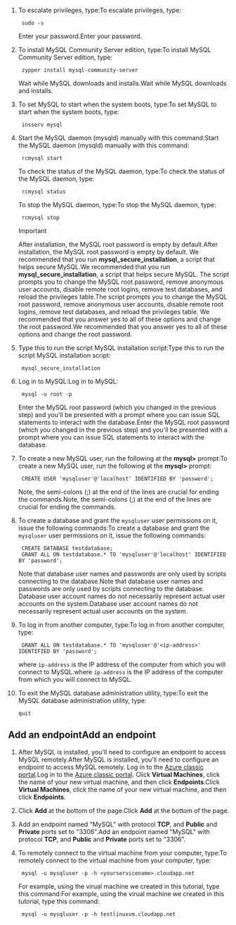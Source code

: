 
1. <span data-ttu-id="01b6a-101">To escalate privileges, type:</span><span class="sxs-lookup"><span data-stu-id="01b6a-101">To escalate privileges, type:</span></span>
   
        sudo -s
   
    <span data-ttu-id="01b6a-102">Enter your password.</span><span class="sxs-lookup"><span data-stu-id="01b6a-102">Enter your password.</span></span>
2. <span data-ttu-id="01b6a-103">To install MySQL Community Server edition, type:</span><span class="sxs-lookup"><span data-stu-id="01b6a-103">To install MySQL Community Server edition, type:</span></span>
   
        zypper install mysql-community-server
   
    <span data-ttu-id="01b6a-104">Wait while MySQL downloads and installs.</span><span class="sxs-lookup"><span data-stu-id="01b6a-104">Wait while MySQL downloads and installs.</span></span>
3. <span data-ttu-id="01b6a-105">To set MySQL to start when the system boots, type:</span><span class="sxs-lookup"><span data-stu-id="01b6a-105">To set MySQL to start when the system boots, type:</span></span>
   
        insserv mysql
4. <span data-ttu-id="01b6a-106">Start the MySQL daemon (mysqld) manually with this command:</span><span class="sxs-lookup"><span data-stu-id="01b6a-106">Start the MySQL daemon (mysqld) manually with this command:</span></span>
   
        rcmysql start
   
    <span data-ttu-id="01b6a-107">To check the status of the MySQL daemon, type:</span><span class="sxs-lookup"><span data-stu-id="01b6a-107">To check the status of the MySQL daemon, type:</span></span>
   
        rcmysql status
   
    <span data-ttu-id="01b6a-108">To stop the MySQL daemon, type:</span><span class="sxs-lookup"><span data-stu-id="01b6a-108">To stop the MySQL daemon, type:</span></span>
   
        rcmysql stop
   
   > [!IMPORTANT]
   > <span data-ttu-id="01b6a-109">After installation, the MySQL root password is empty by default.</span><span class="sxs-lookup"><span data-stu-id="01b6a-109">After installation, the MySQL root password is empty by default.</span></span> <span data-ttu-id="01b6a-110">We recommended that you run **mysql\_secure\_installation**, a script that helps secure MySQL.</span><span class="sxs-lookup"><span data-stu-id="01b6a-110">We recommended that you run **mysql\_secure\_installation**, a script that helps secure MySQL.</span></span> <span data-ttu-id="01b6a-111">The script prompts you to change the MySQL root password, remove anonymous user accounts, disable remote root logins, remove test databases, and reload the privileges table.</span><span class="sxs-lookup"><span data-stu-id="01b6a-111">The script prompts you to change the MySQL root password, remove anonymous user accounts, disable remote root logins, remove test databases, and reload the privileges table.</span></span> <span data-ttu-id="01b6a-112">We recommended that you answer yes to all of these options and change the root password.</span><span class="sxs-lookup"><span data-stu-id="01b6a-112">We recommended that you answer yes to all of these options and change the root password.</span></span>
   > 
   > 
5. <span data-ttu-id="01b6a-113">Type this to run the script MySQL installation script:</span><span class="sxs-lookup"><span data-stu-id="01b6a-113">Type this to run the script MySQL installation script:</span></span>
   
        mysql_secure_installation
6. <span data-ttu-id="01b6a-114">Log in to MySQL:</span><span class="sxs-lookup"><span data-stu-id="01b6a-114">Log in to MySQL:</span></span>
   
        mysql -u root -p
   
    <span data-ttu-id="01b6a-115">Enter the MySQL root password (which you changed in the previous step) and you'll be presented with a prompt where you can issue SQL statements to interact with the database.</span><span class="sxs-lookup"><span data-stu-id="01b6a-115">Enter the MySQL root password (which you changed in the previous step) and you'll be presented with a prompt where you can issue SQL statements to interact with the database.</span></span>
7. <span data-ttu-id="01b6a-116">To create a new MySQL user, run the following at the **mysql>** prompt:</span><span class="sxs-lookup"><span data-stu-id="01b6a-116">To create a new MySQL user, run the following at the **mysql>** prompt:</span></span>
   
        CREATE USER 'mysqluser'@'localhost' IDENTIFIED BY 'password';
   
    <span data-ttu-id="01b6a-117">Note, the semi-colons (;) at the end of the lines are crucial for ending the commands.</span><span class="sxs-lookup"><span data-stu-id="01b6a-117">Note, the semi-colons (;) at the end of the lines are crucial for ending the commands.</span></span>
8. <span data-ttu-id="01b6a-118">To create a database and grant the `mysqluser` user permissions on it, issue the following commands:</span><span class="sxs-lookup"><span data-stu-id="01b6a-118">To create a database and grant the `mysqluser` user permissions on it, issue the following commands:</span></span>
   
        CREATE DATABASE testdatabase;
        GRANT ALL ON testdatabase.* TO 'mysqluser'@'localhost' IDENTIFIED BY 'password';
   
    <span data-ttu-id="01b6a-119">Note that database user names and passwords are only used by scripts connecting to the database.</span><span class="sxs-lookup"><span data-stu-id="01b6a-119">Note that database user names and passwords are only used by scripts connecting to the database.</span></span>  <span data-ttu-id="01b6a-120">Database user account names do not necessarily represent actual user accounts on the system.</span><span class="sxs-lookup"><span data-stu-id="01b6a-120">Database user account names do not necessarily represent actual user accounts on the system.</span></span>
9. <span data-ttu-id="01b6a-121">To log in from another computer, type:</span><span class="sxs-lookup"><span data-stu-id="01b6a-121">To log in from another computer, type:</span></span>
   
        GRANT ALL ON testdatabase.* TO 'mysqluser'@'<ip-address>' IDENTIFIED BY 'password';
   
    <span data-ttu-id="01b6a-122">where `ip-address` is the IP address of the computer from which you will connect to MySQL.</span><span class="sxs-lookup"><span data-stu-id="01b6a-122">where `ip-address` is the IP address of the computer from which you will connect to MySQL.</span></span>
10. <span data-ttu-id="01b6a-123">To exit the MySQL database administration utility, type:</span><span class="sxs-lookup"><span data-stu-id="01b6a-123">To exit the MySQL database administration utility, type:</span></span>
    
        quit

## <a name="add-an-endpoint"></a><span data-ttu-id="01b6a-124">Add an endpoint</span><span class="sxs-lookup"><span data-stu-id="01b6a-124">Add an endpoint</span></span>
1. <span data-ttu-id="01b6a-125">After MySQL is installed, you'll need to configure an endpoint to access MySQL remotely.</span><span class="sxs-lookup"><span data-stu-id="01b6a-125">After MySQL is installed, you'll need to configure an endpoint to access MySQL remotely.</span></span> <span data-ttu-id="01b6a-126">Log in to the [Azure  classic portal][AzurePortal].</span><span class="sxs-lookup"><span data-stu-id="01b6a-126">Log in to the [Azure  classic portal][AzurePortal].</span></span> <span data-ttu-id="01b6a-127">Click **Virtual Machines**, click the name of your new virtual machine, and then click **Endpoints**.</span><span class="sxs-lookup"><span data-stu-id="01b6a-127">Click **Virtual Machines**, click the name of your new virtual machine, and then click **Endpoints**.</span></span>
2. <span data-ttu-id="01b6a-128">Click **Add** at the bottom of the page.</span><span class="sxs-lookup"><span data-stu-id="01b6a-128">Click **Add** at the bottom of the page.</span></span>
3. <span data-ttu-id="01b6a-129">Add an endpoint named "MySQL" with protocol **TCP**, and **Public** and **Private** ports set to "3306".</span><span class="sxs-lookup"><span data-stu-id="01b6a-129">Add an endpoint named "MySQL" with protocol **TCP**, and **Public** and **Private** ports set to "3306".</span></span>
4. <span data-ttu-id="01b6a-130">To remotely connect to the virtual machine from your computer, type:</span><span class="sxs-lookup"><span data-stu-id="01b6a-130">To remotely connect to the virtual machine from your computer, type:</span></span>
   
        mysql -u mysqluser -p -h <yourservicename>.cloudapp.net
   
    <span data-ttu-id="01b6a-131">For example, using the virual machine we created in this tutorial, type this command:</span><span class="sxs-lookup"><span data-stu-id="01b6a-131">For example, using the virual machine we created in this tutorial, type this command:</span></span>
   
        mysql -u mysqluser -p -h testlinuxvm.cloudapp.net

[MySQLDocs]: http://dev.mysql.com/doc/
[AzurePortal]: http://manage.windowsazure.com

[Image9]: https://docstestmedia1.blob.core.windows.net/azure-media/includes/media/install-and-run-mysql-on-opensuse-vm/LinuxVmAddEndpointMySQL.png

